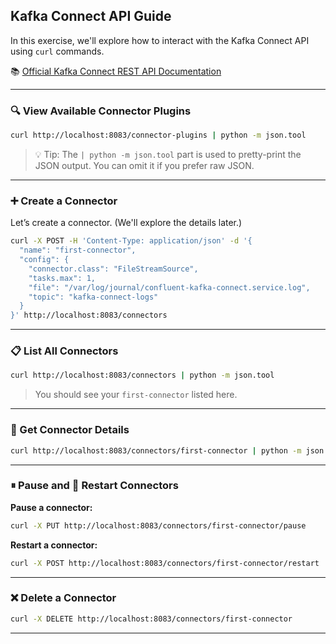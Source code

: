 ## Kafka Connect API Guide

In this exercise, we'll explore how to interact with the Kafka Connect API using `curl` commands.

📚 [Official Kafka Connect REST API Documentation](https://docs.confluent.io/current/connect/references/restapi.html)

---

### 🔍 View Available Connector Plugins

```bash
curl http://localhost:8083/connector-plugins | python -m json.tool
```

> 💡 Tip: The `| python -m json.tool` part is used to pretty-print the JSON output. You can omit it if you prefer raw JSON.

---

### ➕ Create a Connector

Let’s create a connector. (We'll explore the details later.)

```bash
curl -X POST -H 'Content-Type: application/json' -d '{
  "name": "first-connector",
  "config": {
    "connector.class": "FileStreamSource",
    "tasks.max": 1,
    "file": "/var/log/journal/confluent-kafka-connect.service.log",
    "topic": "kafka-connect-logs"
  }
}' http://localhost:8083/connectors
```

---

### 📋 List All Connectors

```bash
curl http://localhost:8083/connectors | python -m json.tool
```

> You should see your `first-connector` listed here.

---

### 📄 Get Connector Details

```bash
curl http://localhost:8083/connectors/first-connector | python -m json.tool
```

---

### ⏸ Pause and 🔁 Restart Connectors

**Pause a connector:**

```bash
curl -X PUT http://localhost:8083/connectors/first-connector/pause
```

**Restart a connector:**

```bash
curl -X POST http://localhost:8083/connectors/first-connector/restart
```

---

### ❌ Delete a Connector

```bash
curl -X DELETE http://localhost:8083/connectors/first-connector
```

---